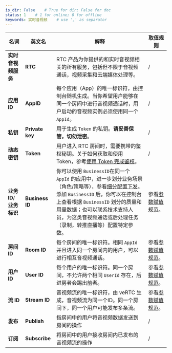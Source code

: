 ```yaml
---
is_dir: False    # True for dir; False for doc
status: 1    # 1 for online; 0 for offline
keywords: 实时音视频    # use ',' as separator
---
```


| **名词** | **英文名** | **解释** | **取值规则** |
| --- | --- | --- | --- |
| **实时音视频服务** | **RTC** | RTC 产品为你提供的和实时音视频相关的所有服务，包括但不限于音视频通话，视频采集和云端媒体处理等。 | / |
| **应用 ID** | **AppID** | 每个应用（App）的唯一标识符，由控制台随机生成。当你希望用户能够在同一个房间中进行音视频通话时，用户启动的音视频实例必须使用同一个 `AppId`。 | / |
| **私钥** | **Private key** | 用于生成 `Token` 的私钥。**请妥善保管，切勿泄密**。 | / |
| **动态密钥** | **Token** | 用户进入 RTC 房间时，需要携带的鉴权秘钥。关于如何获取和使用 Token，参考[使用 Token 完成鉴权](70121)。 | / |
| <span id="businessid">**业务 ID**/ **业务标识**</span> | **Business ID** | 你可以使用 `BusinessID`在同一个 `AppId` 的应用中，进一步划分业务场景（角色/策略等），参看[细分配置下发](70135)。<br>添加 `BusinessID` 后，你可以在控制台上查看根据 `BusinessID` 划分的质量和用量数据；也可以联系技术支持人员，为这类音视频通话或后处理任务（录制，转推直播等）配置特定参数。 | 参看[参数赋值规范](70114)。 |
| **房间 ID** | **Room ID** | 每个房间的唯一标识符。相同 `AppId` 并且进入同一个房间内的用户，可以进行相互音视频通话。 | 参看[参数赋值规范](70114)。 |
| **用户 ID** | **User ID** | 每个用户的唯一标识符。同一个房间，不允许两个相同 `UserId` 存在，后进房者会踢出前者。 | 参看[参数赋值规范](70114)。 |
| **流 ID** | **Stream ID** | 音视频流的唯一标识符，由 veRTC 生成，音视频流为同一个ID。同一个房间下，同一个用户可能发布多条流。 | 参看[参数赋值规范](70114)。 |
| **发布** <span id="publish"></span> | **Publish** | 指房间中的用户将音视频数据发送到房间的操作 | / |
| **订阅** <span id="subscribe"></span> | **Subscribe** | 将房间中的用户接收房间内已发布的音视频流的操作 | / |
